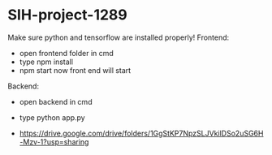 # SIH-project-1289

Make sure python and tensorflow are installed properly!
Frontend:
- open frontend folder in cmd
- type npm install
- npm start
now front end will start

Backend:
- open backend in cmd
- type python app.py

- https://drive.google.com/drive/folders/1GgStKP7NpzSLJVkilDSo2uSG6H-Mzv-1?usp=sharing
